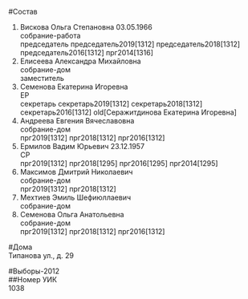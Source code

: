 #Состав  
1. Вискова Ольга Степановна 03.05.1966  
    собрание-работа  
    председатель председатель2019[1312] председатель2018[1312] председатель2016[1312] прг2014[1316]  
2. Елисеева Александра Михайловна  
    собрание-дом  
    заместитель  
3. Семенова Екатерина Игоревна  
    ЕР  
    секретарь секретарь2019[1312] секретарь2018[1312] секретарь2016[1312] old[Серажитдинова Екатерина Игоревна]  
4. Андреева Евгения Вячеславовна  
    собрание-дом  
    прг2019[1312] прг2018[1312] прг2016[1312]  
5. Ермилов Вадим Юрьевич 23.12.1957  
    СР  
    прг2019[1312] прг2018[1295] прг2016[1295] прг2014[1295]  
6. Максимов Дмитрий Николаевич  
    собрание-дом  
    прг2019[1312] прг2018[1312]  
7. Мехтиев Эмиль Шефиюллаевич  
    собрание-дом  
8. Семенова Ольга Анатольевна  
    собрание-дом  
    прг2019[1312] прг2018[1312] прг2016[1312]  
  
#Дома  
Типанова ул., д. 29  
  
#Выборы-2012  
##Номер УИК  
1038  
